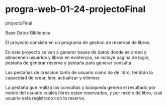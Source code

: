 # progra-web-01-24-projectoFinal
 projectoFinal

Base Datos Biblioteca

El proyecto consiste en un programa de gestion de reservas de libros.

En este proyecto se van a generar bases de datos donde se creen y almacenen usuarios y libros en existencia, se incluye pagina de login, pestaña de generar reserva y pestaña para generar consulta. 

Las pestañas de creacion tanto de usuario como de de libro, tendrán la capacidad de crear, leer, actualizar y eliminar.

La pestaña que realiza las consultas y búsqueda genera el resultado por medio del usuario cuales libros están reservados, y por medio de libro, cual usuario está registrado con la reserva.
